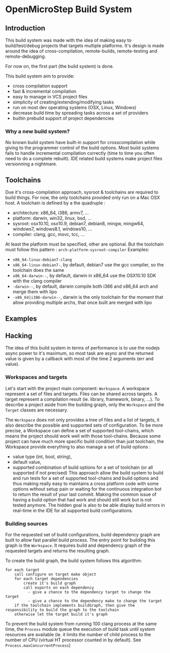 # OpenMicroStep Build System

## Introduction

This build system was made with the idea of making easy to build/test/debug projects that targets multiple platforms.
It's design is made around the idea of cross-compilation, remote-builds, remote-testing and remote-debugging.

For now on, the first part (the build system) is done.

This build system aim to provide:
 - cross compilation support
 - fast & incremental compilation
 - easy to manage in VCS project files
 - simplicity of creating/extending/modifying tasks
 - run on most dev operating systems (OSX, Linux, Windows)
 - decrease build time by spreading tasks across a set of providers
 - builtin prebuild support of project dependencies

### Why a new build system?

No known build system have built-in support for crosscompilation while giving to the programmer control of the build options.
Most build systems fails to handle incremental compilation correctly (time to time you often need to do a complete rebuilt).
IDE related build systems make project files versionning a nightmare.

## Toolchains

Due it's cross-compilation approach, sysroot & toolchains are required to build things.
For now, the only toolchains provided only run on a Mac OSX host.
A toolchain is defined by a the quadruple :
 - architecture: x86_64, i386, armv7, ...
 - platform: darwin, win32, linux, bsd, ...
 - sysroot: osx10.10, osx10.9, debian7, debian8, mingw, mingw64, windows7, windows8.1, windows10, ...
 - compiler: clang, gcc, msvc, tcc, ...


At least the platform must be specified, other are optional.
But the toolchain must follow this pattern : `arch-platform-sysroot-compiler`
Examples:
 - `x86_64-linux-debian7-clang`
 - `x86_64-linux-debian7-`, by default, debian7 use the gcc compiler, so the toolchain does the same
 - `x86_64-darwin--`, by default, darwin in x86_64 use the OSX10.10 SDK with the clang compiler
 - `-darwin--`, by default, darwin compile both i386 and x86_64 arch and merge them with lipo
 - `-x86_64|i386-darwin--`, darwin is the only toolchain for the moment that allow providing multiple archs, that once built are merged with lipo


## Examples

## Hacking

The idea of this build system in terms of performance is to use the nodejs async power to it's maximum, so most task are
async and the returned value is given by a callback with most of the time 2 arguments (err and value).



### Workspaces and targets

Let's start with the project main component: `Workspace`.
A workspace represent a set of files and targets. Files can be shared across targets.
A target represent a compilation result (ie. library, framework, binary, ...).
To describe a project aside from the building graph, only  the `Workspace` and the `Target` classes are necessary.

The `Workspace` does not only provides a tree of files and a list of targets, it also describe the possible and supported
sets of configuration. To be more precise, a Workspace can define a set of supported tool-chains, which means the project
should work well with those tool-chains. Because some project can have much more specific build condition than just toolchain,
the Workspace provide everything to also manage a set of build options :
 - value type (int, bool, string),
 - default value,
 - supported combination of build options for a set of toolchain (or all supported if not precised)
This approach allow the build system to build and run tests for a set of supported tool-chains and build options and thus
making really easy to maintains a cross platform code with some options without setup pain or waiting for the continuous
integration bot to return the result of your last commit. Making the common issue of having a build option that had work
and should still work but is not tested anymore.
The hidden goal is also to be able display build errors in real-time in the IDE for all supported build configurations.

### Building sources

For the requested set of build configurations, build dependency graph are built to allow fast parallel build process.
The entry point for building this graph is the `Workspace`. It requires build and dependency graph of the requested
targets and returns the resulting graph.

To create the build graph, the build system follows this algorithm:

    for each target
        call configure on target make object
        for each target dependencies
            create it's build graph
            call exports on each dependency
              - give a chance to the dependency target to change the target
              - give a chance to the dependency make to change the target
        if the toolchain implements buildGraph, then give the responsibility to build the graph to the toolchain
        otherwise let the target build it's graph

To prevent the build system from running 100 clang process at the same time, the `Process` module queue the execution of
build task until system resources are available (ie. it limits the number of child process to the number of CPU (virtual
HT processor counted in by default). See `Process.maxConcurrentProcess`)
